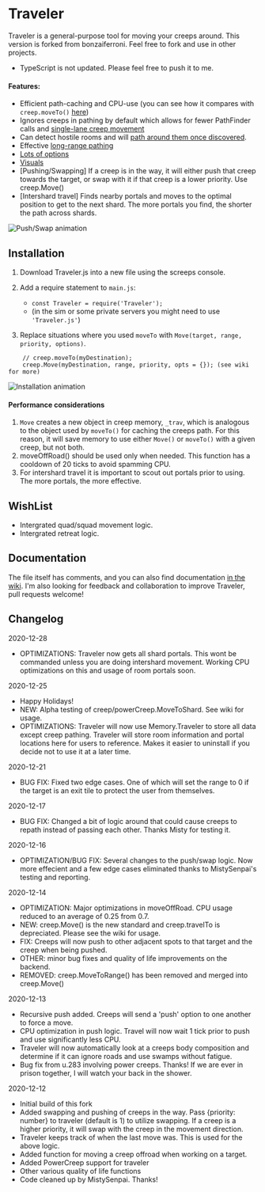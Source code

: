 # Traveler
 
Traveler is a general-purpose tool for moving your creeps around. This version is forked from bonzaiferroni. Feel free to fork and use in other projects.
- TypeScript is not updated. Please feel free to push it to me.
#### Features:
* Efficient path-caching and CPU-use (you can see how it compares with `creep.moveTo()` [here](https://github.com/bonzaiferroni/bonzAI/wiki/Improving-on-moveTo's-efficiency))
* Ignores creeps in pathing by default which allows for fewer PathFinder calls and [single-lane creep movement](https://github.com/bonzaiferroni/screepswiki/blob/master/gifs/s33-moveTo.gif)
* Can detect hostile rooms and will [path around them once discovered](https://github.com/bonzaiferroni/bonzAI/wiki/Improving-on-moveTo's-efficiency#long-distances-path-length-400).
* Effective [long-range pathing](https://github.com/bonzaiferroni/bonzAI/wiki/Improving-on-moveTo's-efficiency#very-long-distances-path-length-1200) 
* [Lots of options](https://github.com/bonzaiferroni/Traveler/wiki/Traveler-API)
* [Visuals](https://github.com/bonzaiferroni/Traveler/wiki/Improving-Traveler:-Features#show-your-path)
* [Pushing/Swapping] If a creep is in the way, it will either push that creep towards the target, or swap with it if that creep is a lower priority. Use creep.Move()
* [Intershard travel] Finds nearby portals and moves to the optimal position to get to the next shard. The more portals you find, the shorter the path across shards.

![Push/Swap animation](https://i.imgur.com/w050niD.gif)

## Installation

1. Download Traveler.js into a new file using the screeps console.

2. Add a require statement to `main.js`: 
    * `const Traveler = require('Traveler');`
    * (in the sim or some private servers you might need to use `'Traveler.js'`)
3. Replace situations where you used `moveTo` with `Move(target, range, priority, options)`.
```
    // creep.moveTo(myDestination);
    creep.Move(myDestination, range, priority, opts = {}); (see wiki for more)
```

![Installation animation](http://i.imgur.com/hUu0ozU.gif)

#### Performance considerations
1. `Move` creates a new object in creep memory, `_trav`, which is analogous to the object used by `moveTo()` for caching the creeps path. For this reason, it will save memory to use either `Move()` or `moveTo()` with a given creep, but not both.
2. moveOffRoad() should be used only when needed. This function has a cooldown of 20 ticks to avoid spamming CPU.
3. For intershard travel it is important to scout out portals prior to using. The more portals, the more effective.

## WishList
- Intergrated quad/squad movement logic.
- Intergrated retreat logic.

## Documentation

The file itself has comments, and you can also find documentation [in the wiki](https://github.com/crazydubc/Traveler/wiki). I'm also looking for feedback and collaboration to improve Traveler, pull requests welcome!

## Changelog

2020-12-28
* OPTIMIZATIONS: Traveler now gets all shard portals. This wont be commanded unless you are doing intershard movement. Working CPU optimizations on this and usage of room portals soon.

2020-12-25
* Happy Holidays!
* NEW: Alpha testing of creep/powerCreep.MoveToShard. See wiki for usage.
* OPTIMIZATIONS: Traveler will now use Memory.Traveler to store all data except creep pathing. Traveler will store room information and portal locations here for users to reference. Makes it easier to uninstall if you decide not to use it at a later time.

2020-12-21
* BUG FIX: Fixed two edge cases. One of which will set the range to 0 if the target is an exit tile to protect the user from themselves.

2020-12-17
* BUG FIX: Changed a bit of logic around that could cause creeps to repath instead of passing each other. Thanks Misty for testing it.

2020-12-16
* OPTIMIZATION/BUG FIX: Several changes to the push/swap logic. Now more effecient and a few edge cases eliminated thanks to MistySenpai's testing and reporting.

2020-12-14
* OPTIMIZATION: Major optimizations in moveOffRoad. CPU usage reduced to an average of 0.25 from 0.7.
* NEW: creep.Move() is the new standard and creep.travelTo is depreciated. Please see the wiki for usage.
* FIX: Creeps will now push to other adjacent spots to that target and the creep when being pushed.
* OTHER: minor bug fixes and quality of life improvements on the backend.
* REMOVED: creep.MoveToRange() has been removed and merged into creep.Move()

2020-12-13
* Recursive push added. Creeps will send a 'push' option to one another to force a move.
* CPU optimization in push logic. Travel will now wait 1 tick prior to push and use significantly less CPU.
* Traveler will now automatically look at a creeps body composition and determine if it can ignore roads and use swamps without fatigue.
* Bug fix from u.283 involving power creeps. Thanks! If we are ever in prison together, I will watch your back in the shower.

2020-12-12
* Initial build of this fork
* Added swapping and pushing of creeps in the way. Pass {priority: number} to traveler (default is 1) to utilize swapping. If a creep is a higher priority, it will swap with the creep in the movement direction.
* Traveler keeps track of when the last move was. This is used for the above logic.
* Added function for moving a creep offroad when working on a target.
* Added PowerCreep support for traveler 
* Other various quality of life functions
* Code cleaned up by MistySenpai. Thanks!
